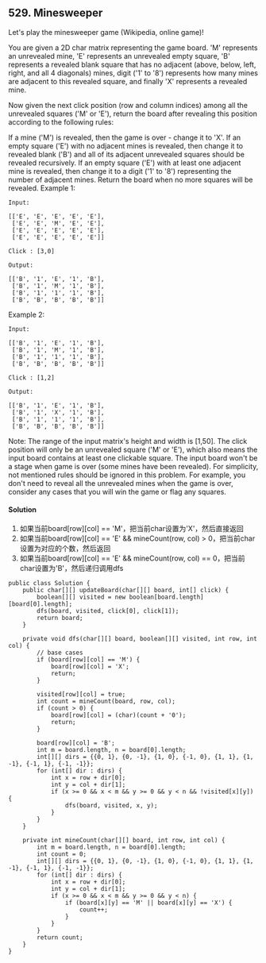 ## 529. Minesweeper
Let's play the minesweeper game (Wikipedia, online game)!

You are given a 2D char matrix representing the game board. 'M' represents an unrevealed mine, 'E' represents an unrevealed empty square, 'B' represents a revealed blank square that has no adjacent (above, below, left, right, and all 4 diagonals) mines, digit ('1' to '8') represents how many mines are adjacent to this revealed square, and finally 'X' represents a revealed mine.

Now given the next click position (row and column indices) among all the unrevealed squares ('M' or 'E'), return the board after revealing this position according to the following rules:

If a mine ('M') is revealed, then the game is over - change it to 'X'.
If an empty square ('E') with no adjacent mines is revealed, then change it to revealed blank ('B') and all of its adjacent unrevealed squares should be revealed recursively.
If an empty square ('E') with at least one adjacent mine is revealed, then change it to a digit ('1' to '8') representing the number of adjacent mines.
Return the board when no more squares will be revealed.
Example 1:
~~~
Input:

[['E', 'E', 'E', 'E', 'E'],
 ['E', 'E', 'M', 'E', 'E'],
 ['E', 'E', 'E', 'E', 'E'],
 ['E', 'E', 'E', 'E', 'E']]

Click : [3,0]

Output:

[['B', '1', 'E', '1', 'B'],
 ['B', '1', 'M', '1', 'B'],
 ['B', '1', '1', '1', 'B'],
 ['B', 'B', 'B', 'B', 'B']]
~~~

Example 2:
~~~
Input:

[['B', '1', 'E', '1', 'B'],
 ['B', '1', 'M', '1', 'B'],
 ['B', '1', '1', '1', 'B'],
 ['B', 'B', 'B', 'B', 'B']]

Click : [1,2]

Output:

[['B', '1', 'E', '1', 'B'],
 ['B', '1', 'X', '1', 'B'],
 ['B', '1', '1', '1', 'B'],
 ['B', 'B', 'B', 'B', 'B']]
~~~

Note:
The range of the input matrix's height and width is [1,50].
The click position will only be an unrevealed square ('M' or 'E'), which also means the input board contains at least one clickable square.
The input board won't be a stage when game is over (some mines have been revealed).
For simplicity, not mentioned rules should be ignored in this problem. For example, you don't need to reveal all the unrevealed mines when the game is over, consider any cases that you will win the game or flag any squares.

#### Solution
1. 如果当前board[row][col] == 'M'，把当前char设置为'X'，然后直接返回
2. 如果当前board[row][col] == 'E' && mineCount(row, col) > 0，把当前char设置为对应的个数，然后返回
3. 如果当前board[row][col] == 'E' && mineCount(row, col) == 0，把当前char设置为'B'，然后递归调用dfs

~~~
public class Solution {
    public char[][] updateBoard(char[][] board, int[] click) {
        boolean[][] visited = new boolean[board.length][board[0].length];
        dfs(board, visited, click[0], click[1]);
        return board;
    }

    private void dfs(char[][] board, boolean[][] visited, int row, int col) {
        // base cases
        if (board[row][col] == 'M') {
            board[row][col] = 'X';
            return;
        }

        visited[row][col] = true;
        int count = mineCount(board, row, col);
        if (count > 0) {
            board[row][col] = (char)(count + '0');
            return;
        }

        board[row][col] = 'B';
        int m = board.length, n = board[0].length;
        int[][] dirs = {{0, 1}, {0, -1}, {1, 0}, {-1, 0}, {1, 1}, {1, -1}, {-1, 1}, {-1, -1}};
        for (int[] dir : dirs) {
            int x = row + dir[0];
            int y = col + dir[1];
            if (x >= 0 && x < m && y >= 0 && y < n && !visited[x][y]) {
                dfs(board, visited, x, y);
            }
        }
    }

    private int mineCount(char[][] board, int row, int col) {
        int m = board.length, n = board[0].length;
        int count = 0;
        int[][] dirs = {{0, 1}, {0, -1}, {1, 0}, {-1, 0}, {1, 1}, {1, -1}, {-1, 1}, {-1, -1}};
        for (int[] dir : dirs) {
            int x = row + dir[0];
            int y = col + dir[1];
            if (x >= 0 && x < m && y >= 0 && y < n) {
                if (board[x][y] == 'M' || board[x][y] == 'X') {
                    count++;
                }
            }
        }
        return count;
    }
}
~~~
